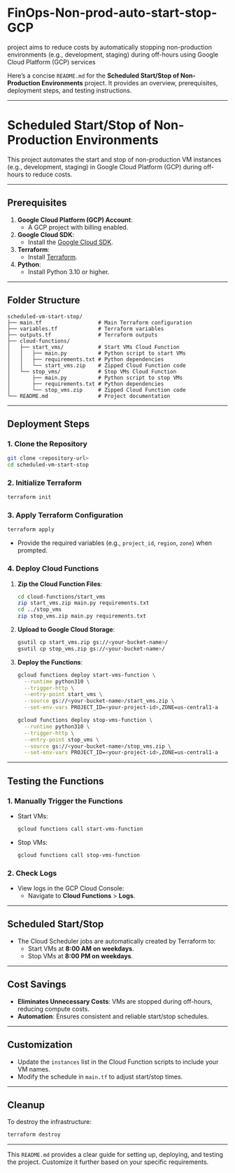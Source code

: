 # FinOps-Non-prod-auto-start-stop-GCP
project aims to reduce costs by automatically stopping non-production environments (e.g., development, staging) during off-hours using Google Cloud Platform (GCP) services


   
Here’s a concise `README.md` for the **Scheduled Start/Stop of Non-Production Environments** project. It provides an overview, prerequisites, deployment steps, and testing instructions.

---

# **Scheduled Start/Stop of Non-Production Environments**

This project automates the start and stop of non-production VM instances (e.g., development, staging) in Google Cloud Platform (GCP) during off-hours to reduce costs.

---

## **Prerequisites**
1. **Google Cloud Platform (GCP) Account**:
   - A GCP project with billing enabled.
2. **Google Cloud SDK**:
   - Install the [Google Cloud SDK](https://cloud.google.com/sdk/docs/install).
3. **Terraform**:
   - Install [Terraform](https://developer.hashicorp.com/terraform/tutorials/aws-get-started/install-cli).
4. **Python**:
   - Install Python 3.10 or higher.

---

## **Folder Structure**
```
scheduled-vm-start-stop/
├── main.tf                  # Main Terraform configuration
├── variables.tf             # Terraform variables
├── outputs.tf               # Terraform outputs
├── cloud-functions/
│   ├── start_vms/           # Start VMs Cloud Function
│   │   ├── main.py          # Python script to start VMs
│   │   ├── requirements.txt # Python dependencies
│   │   └── start_vms.zip    # Zipped Cloud Function code
│   └── stop_vms/            # Stop VMs Cloud Function
│       ├── main.py          # Python script to stop VMs
│       ├── requirements.txt # Python dependencies
│       └── stop_vms.zip     # Zipped Cloud Function code
└── README.md                # Project documentation
```

---

## **Deployment Steps**

### **1. Clone the Repository**
```bash
git clone <repository-url>
cd scheduled-vm-start-stop
```

### **2. Initialize Terraform**
```bash
terraform init
```

### **3. Apply Terraform Configuration**
```bash
terraform apply
```
- Provide the required variables (e.g., `project_id`, `region`, `zone`) when prompted.

### **4. Deploy Cloud Functions**
1. **Zip the Cloud Function Files**:
   ```bash
   cd cloud-functions/start_vms
   zip start_vms.zip main.py requirements.txt
   cd ../stop_vms
   zip stop_vms.zip main.py requirements.txt
   ```

2. **Upload to Google Cloud Storage**:
   ```bash
   gsutil cp start_vms.zip gs://<your-bucket-name>/
   gsutil cp stop_vms.zip gs://<your-bucket-name>/
   ```

3. **Deploy the Functions**:
   ```bash
   gcloud functions deploy start-vms-function \
     --runtime python310 \
     --trigger-http \
     --entry-point start_vms \
     --source gs://<your-bucket-name>/start_vms.zip \
     --set-env-vars PROJECT_ID=<your-project-id>,ZONE=us-central1-a

   gcloud functions deploy stop-vms-function \
     --runtime python310 \
     --trigger-http \
     --entry-point stop_vms \
     --source gs://<your-bucket-name>/stop_vms.zip \
     --set-env-vars PROJECT_ID=<your-project-id>,ZONE=us-central1-a
   ```

---

## **Testing the Functions**

### **1. Manually Trigger the Functions**
- Start VMs:
  ```bash
  gcloud functions call start-vms-function
  ```
- Stop VMs:
  ```bash
  gcloud functions call stop-vms-function
  ```

### **2. Check Logs**
- View logs in the GCP Cloud Console:
  - Navigate to **Cloud Functions** > **Logs**.

---

## **Scheduled Start/Stop**
- The Cloud Scheduler jobs are automatically created by Terraform to:
  - Start VMs at **8:00 AM on weekdays**.
  - Stop VMs at **8:00 PM on weekdays**.

---

## **Cost Savings**
- **Eliminates Unnecessary Costs**: VMs are stopped during off-hours, reducing compute costs.
- **Automation**: Ensures consistent and reliable start/stop schedules.

---

## **Customization**
- Update the `instances` list in the Cloud Function scripts to include your VM names.
- Modify the schedule in `main.tf` to adjust start/stop times.

---

## **Cleanup**
To destroy the infrastructure:
```bash
terraform destroy
```

---

This `README.md` provides a clear guide for setting up, deploying, and testing the project. Customize it further based on your specific requirements.
